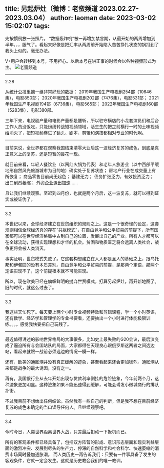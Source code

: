 title: 另起炉灶（微博：老蛮频道 2023.02.27-2023.03.04）
author: laoman
date: 2023-03-02 15:02:07
tags:
---
先按惯例放一张照片。<!--more-->
“数据轰炸机”被一再增加禁言期，从最开始的两周增加到半年，，，服气了。看起来好像是把汇率从两周前开始陷入苦苦挣扎状态的锅扣到了我头上似的。毫无办法。

V+用户会转移到本号，不用担心。以后本号在讲正事的时候会以各种视频形式为主。 
![老蛮频道](/images/20230302001.jpg)
- - - 
2.28

从统计公报里摘一组非常好玩的数据：
2019年我国生产电视剧254部（10646集），电影850部；
2020年我国生产电视剧202部（7476集），电影531部；
2021年我国生产电视剧194部（6736集），电影565部；
2022年我国生产电视剧160部（5283集），电影380部。

三年下来，电视剧产量和电影产量都是腰斩，所以驻守横店的小龙套演员们和后台工作人员没饭吃，只能纷纷转战短视频领域，活生生的把之前横行一时的土味视频给消灭了，把短视频卷进了镜头、剧本、剪辑和演技都相对专业的时代啊。
- - -
目前来说，全世界都在观察我国结束清零大业后这一波经济复苏的成色，到底是真正意义上的复苏，还是短暂的昙花一现。

就目前来看，年轻人餐饮业（以网红火锅为代表）和老年人旅游业（以中西部平缓地形自然风光旅游城市为目的地）确实处于复苏状态；
房地产行业在成交量上有所恢复；
商品零售目前尚无起色；
基建无力；
债务扩张乏力，有效投资乏力；
出口剧烈萎缩；
外资企业退出加速……

且让我们继续观察。至迟到四月份，也就是两个月后，这一波复苏，就可以得到证实或被证伪了。
- - -
3.2

本世纪以来，全球经济建立在世贸组织的规则之上。这是一个很奇怪的设定，这套规则相信全球经济真的存在“共赢模式”，在自由竞争和公平贸易的前提下，所有国家都可以在世界经济格局中占到自己的位置，发展出自己的产业。所有人才都可以在全球流动，获得实现理想和才华的机会。贫困和物质匮乏将会远离人类社会，战争更将会被人类消灭。

事实证明，世贸模式失败了。它这套构想建立在人人都是圣人的基础之上，跟乌托邦和伊甸园的没有本质差别。自由竞争和公平贸易的前提，是那两个定语，那两个定语实现不了，这个前提根本就不可能实现。

所以，现在欧美已经在旗帜鲜明的抛弃世贸模式，打算另起炉灶，再开新地图了。旧的时代，就这么过去了。
- - -
3.3

我这些天忙死了。每天要上两个小时专业视频特效和剪辑课程，学一个小时英语，还有数学、经济学和管理学的专业书要看，还要抽出一个小时进行体能极限训练。。。。感觉我快要把自己玩残了。
- - -
最近值得讲述的影响世界格局的大事很多，比如史上最失败的G20会议，最后演变成了逼迫所有与会国站队的局面，大家都得在天理良心跟俄罗斯这两者之间选边站，看起来就跟一战前必须选边的情况一模一样。

还有，欧美的通胀潮并没有真正缓解的迹象，甚至看起来还会更加猛烈。通胀潮从来都是战争的最大诱因，没有之一。

再有，我国银行业从去年开始出现存贷款利率倒挂的危险迹象，今年前两个月，这种迹象更加明显。这种迹象如果不能迅速得到缓解，可能会诱发小微城商行的排队扑街。

不过我目前不想给出任何结论。虽然我有一些自己的判断，但是我不想在目前经济复苏的成色未确定的当口误导任何人。且继续观察吧。
- - -
3.4

今时今日，人类世界距离世界大战，只差最后扣动一下扳机而已。

所有的客观条件都已经具备了，包括双方阵营的形成、意识形态层面和现实利益层面的激烈冲突、发展到尽头的生产力、停滞的自然科学和社会科学、快速萎缩的消费市场同时叠加通胀潮。
而人类历史一再告诉我们：只要有一件事具备了发生的客观条件，它就一定会发生。这就是历史教会我们的唯一教训。